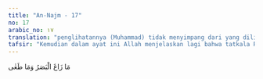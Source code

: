 ```yaml
---
title: "An-Najm - 17"
no: 17
arabic_no: ١٧
translation: "penglihatannya (Muhammad) tidak menyimpang dari yang dilihatnya itu dan tidak (pula) melampauinya."
tafsir: "Kemudian dalam ayat ini Allah menjelaskan lagi bahwa tatkala Rasulullah saw melihat Jibril di sana, ia tidak berpaling dari memandang semua keajaiban Sidratul Muntaha sesuai dengan apa yang telah diizinkan Allah kepadanya untuk dilihat. Dan ia tidak pula melampaui batas kecuali apa yang telah diizinkan kepadanya."
---
```

مَا زَاغَ الْبَصَرُ وَمَا طَغٰى